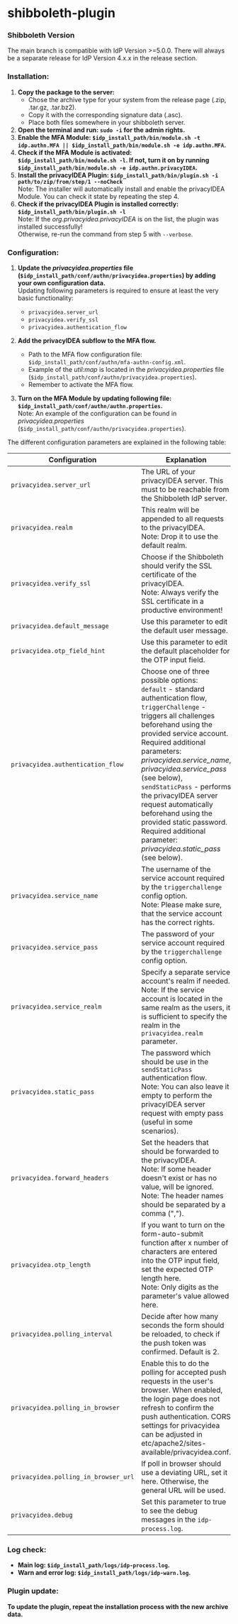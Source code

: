 # shibboleth-plugin

### Shibboleth Version
The main branch is compatible with IdP Version >=5.0.0.
There will always be a separate release for IdP Version 4.x.x in the release section.

### Installation:
1. **Copy the package to the server:**
    - Chose the archive type for your system from the release page (.zip, .tar.gz, .tar.bz2).
    - Copy it with the corresponding signature data (.asc).
    - Place both files somewhere in your shibboleth server.
2. **Open the terminal and run: `sudo -i` for the admin rights.**
3. **Enable the MFA Module: `$idp_install_path/bin/module.sh -t idp.authn.MFA || $idp_install_path/bin/module.sh -e idp.authn.MFA`.**
4. **Check if the MFA Module is activated: `$idp_install_path/bin/module.sh -l`. If not, turn it on by running  `$idp_install_path/bin/module.sh -e idp.authn.privacyIDEA`.**
5. **Install the privacyIDEA Plugin: `$idp_install_path/bin/plugin.sh -i path/to/zip/from/step/1 --noCheck`**<br>
Note: The installer will automatically install and enable the privacyIDEA Module. You can check it state by repeating the step 4.
6. **Check if the privacyIDEA Plugin is installed correctly: `$idp_install_path/bin/plugin.sh -l`**<br>
Note: If the *org.privacyidea.privacyIDEA* is on the list, the plugin was installed successfully!<br>
Otherwise, re-run the command from step 5 with `--verbose`.

### Configuration:
1. **Update the *privacyidea.properties* file (`$idp_install_path/conf/authn/privacyidea.properties`) by adding your own configuration data.**<br>
Updating following parameters is required to ensure at least the very basic functionality:
   - `privacyidea.server_url`
   - `privacyidea.verify_ssl`
   - `privacyidea.authentication_flow`

2. **Add the privacyIDEA subflow to the MFA flow.**<br>
   - Path to the MFA flow configuration file: `$idp_install_path/conf/authn/mfa-authn-config.xml`.
   - Example of the *util:map* is located in the *privacyidea.properties* file (`$idp_install_path/conf/authn/privacyidea.properties`).
   - Remember to activate the MFA flow.

3. **Turn on the MFA Module by updating following file: `$idp_install_path/conf/authn/authn.properties`.**<br>
Note: An example of the configuration can be found in *privacyidea.properties* (`$idp_install_path/conf/authn/privacyidea.properties`).

The different configuration parameters are explained in the following table:

| Configuration                        | Explanation                                                                                                                                                                                                                                                                                                                                                                                                                                                                  |
|--------------------------------------|------------------------------------------------------------------------------------------------------------------------------------------------------------------------------------------------------------------------------------------------------------------------------------------------------------------------------------------------------------------------------------------------------------------------------------------------------------------------------|
| `privacyidea.server_url`             | The URL of your privacyIDEA server. This must to be reachable from the Shibboleth IdP server.                                                                                                                                                                                                                                                                                                                                                                                |
| `privacyidea.realm`                  | This realm will be appended to all requests to the privacyIDEA. <br/>Note: Drop it to use the default realm.                                                                                                                                                                                                                                                                                                                                                                 |
| `privacyidea.verify_ssl`             | Choose if the Shibboleth should verify the SSL certificate of the privacyIDEA. <br/>Note: Always verify the SSL certificate in a productive environment!                                                                                                                                                                                                                                                                                                                     |
| `privacyidea.default_message`        | Use this parameter to edit the default user message.                                                                                                                                                                                                                                                                                                                                                                                                                         |
| `privacyidea.otp_field_hint`         | Use this parameter to edit the default placeholder for the OTP input field.                                                                                                                                                                                                                                                                                                                                                                                                  |
| `privacyidea.authentication_flow`    | Choose one of three possible options:<br>`default` - standard authentication flow,<br>`triggerChallenge` - triggers all challenges beforehand using the provided service account. Required additional parameters: *privacyidea.service_name*, *privacyidea.service_pass* (see below),<br>`sendStaticPass` - performs the privacyIDEA server request automatically beforehand using the provided static password. Required additional parameter: *privacyidea.static_pass* (see below). |
| `privacyidea.service_name`           | The username of the service account required by the `triggerchallenge` config option. <br/>Note: Please make sure, that the service account has the correct rights.                                                                                                                                                                                                                                                                                                          |
| `privacyidea.service_pass`           | The password of your service account required by the `triggerchallenge` config option.                                                                                                                                                                                                                                                                                                                                                                                       |
| `privacyidea.service_realm`          | Specify a separate service account's realm if needed. <br/>Note: If the service account is located in the same realm as the users, it is sufficient to specify the realm in the `privacyidea.realm` parameter.                                                                                                                                                                                                                                                               |
| `privacyidea.static_pass`            | The password which should be use in the `sendStaticPass` authentication flow. <br/>Note: You can also leave it empty to perform the privacyIDEA server request with empty pass (useful in some scenarios).                                                                                                                                                                                                                                                                   |
| `privacyidea.forward_headers`        | Set the headers that should be forwarded to the privacyIDEA. <br/>Note: If some header doesn't exist or has no value, will be ignored. <br/>Note: The header names should be separated by a comma (",").                                                                                                                                                                                                                                                                     |
| `privacyidea.otp_length`             | If you want to turn on the form-auto-submit function after x number of characters are entered into the OTP input field, set the expected OTP length here. <br/>Note: Only digits as the parameter's value allowed here.                                                                                                                                                                                                                                                      |
| `privacyidea.polling_interval`       | Decide after how many seconds the form should be reloaded, to check if the push token was confirmed. Default is 2.                                                                                                                                                                                                                                                                                                                                                           |
| `privacyidea.polling_in_browser`     | Enable this to do the polling for accepted push requests in the user's browser. When enabled, the login page does not refresh to confirm the push authentication. CORS settings for privacyidea can be adjusted in etc/apache2/sites-available/privacyidea.conf.                                                                                                                                                                                                             |
| `privacyidea.polling_in_browser_url` | If poll in browser should use a deviating URL, set it here. Otherwise, the general URL will be used.                                                                                                                                                                                                                                                                                                                                                                     |
| `privacyidea.debug`                  | Set this parameter to true to see the debug messages in the `idp-process.log`.                                                                                                                                                                                                                                                                                                                                                                                               |

### Log check:
- **Main log: `$idp_install_path/logs/idp-process.log`.**
- **Warn and error log: `$idp_install_path/logs/idp-warn.log`.**

### Plugin update:
**To update the plugin, repeat the installation process with the new archive data.**
